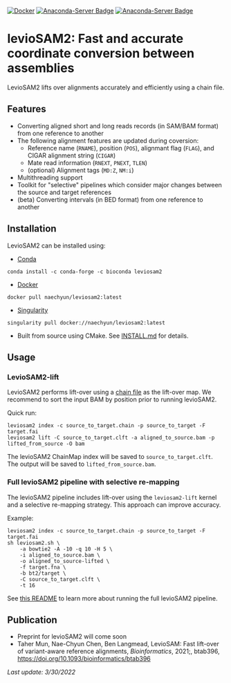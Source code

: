 [![Docker](https://img.shields.io/docker/v/naechyun/leviosam2?label=Docker)](https://hub.docker.com/r/naechyun/leviosam2)
[![Anaconda-Server Badge](https://anaconda.org/bioconda/leviosam2/badges/version.svg)](https://anaconda.org/bioconda/leviosam2)
[![Anaconda-Server Badge](https://anaconda.org/bioconda/leviosam2/badges/downloads.svg)](https://anaconda.org/bioconda/leviosam2)

# levioSAM2: Fast and accurate coordinate conversion between assemblies

LevioSAM2 lifts over alignments accurately and efficiently using a chain file.

## Features

- Converting aligned short and long reads records (in SAM/BAM format) from one reference to another
- The following alignment features are updated during coversion:
    - Reference name (`RNAME`), position (`POS`), alignmant flag (`FLAG`), and CIGAR alignment string (`CIGAR`)
    - Mate read information (`RNEXT`, `PNEXT`, `TLEN`)
    - (optional) Alignment tags (`MD:Z`, `NM:i`)
- Multithreading support
- Toolkit for "selective" pipelines which consider major changes between the source and target references
- (beta) Converting intervals (in BED format) from one reference to another

## Installation

LevioSAM2 can be installed using:

- [Conda](https://docs.conda.io/en/latest/)

```
conda install -c conda-forge -c bioconda leviosam2
```

- [Docker](https://hub.docker.com/r/milkschen/leviosam2)
```
docker pull naechyun/leviosam2:latest
```

- [Singularity](https://hub.docker.com/r/milkschen/leviosam2)
```
singularity pull docker://naechyun/leviosam2:latest
```

- Built from source using CMake. See [INSTALL.md](INSTALL.md) for details.


## Usage

### LevioSAM2-lift

LevioSAM2 performs lift-over using a [chain file](http://hgw1.soe.ucsc.edu/goldenPath/help/chain.html) as the lift-over map.
We recommend to sort the input BAM by position prior to running levioSAM2.

Quick run:
```
leviosam2 index -c source_to_target.chain -p source_to_target -F target.fai
leviosam2 lift -C source_to_target.clft -a aligned_to_source.bam -p lifted_from_source -O bam
```

The levioSAM2 ChainMap index will be saved to `source_to_target.clft`. The output will be saved to `lifted_from_source.bam`.

### Full levioSAM2 pipeline with selective re-mapping

The levioSAM2 pipeline includes lift-over using the `leviosam2-lift` kernel and a selective re-mapping strategy. This approach can improve accuracy.

Example:
```
leviosam2 index -c source_to_target.chain -p source_to_target -F target.fai
sh leviosam2.sh \
    -a bowtie2 -A -10 -q 10 -H 5 \
    -i aligned_to_source.bam \
    -o aligned_to_source-lifted \
    -f target.fna \
    -b bt2/target \
    -C source_to_target.clft \
    -t 16
```

See [this README](https://github.com/milkschen/leviosam2/blob/main/pipeline/README.md) to learn more about running the full levioSAM2
pipeline.


## Publication

- Preprint for levioSAM2 will come soon
- Taher Mun, Nae-Chyun Chen, Ben Langmead, LevioSAM: Fast lift-over of variant-aware reference alignments, _Bioinformatics_, 2021;, btab396, https://doi.org/10.1093/bioinformatics/btab396

_Last update: 3/30/2022_
